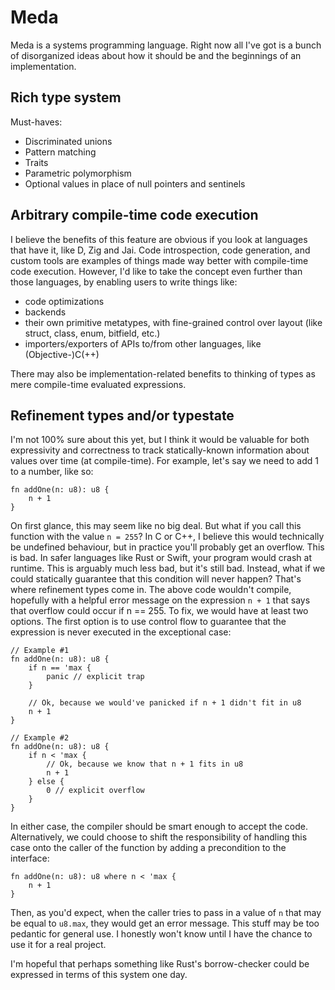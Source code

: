 # Meda
Meda is a systems programming language. Right now all I've got is a bunch of disorganized ideas about how it should be and the beginnings of an implementation.

## Rich type system
Must-haves:
- Discriminated unions
- Pattern matching
- Traits
- Parametric polymorphism
- Optional values in place of null pointers and sentinels

## Arbitrary compile-time code execution
I believe the benefits of this feature are obvious if you look at languages that have it, like D, Zig and Jai. Code introspection, code generation, and custom tools are examples of things made way better with compile-time code execution. However, I'd like to take the concept even further than those languages, by enabling users to write things like:
- code optimizations
- backends
- their own primitive metatypes, with fine-grained control over layout (like struct, class, enum, bitfield, etc.)
- importers/exporters of APIs to/from other languages, like (Objective-)C(++)

There may also be implementation-related benefits to thinking of types as mere compile-time evaluated expressions.

## Refinement types and/or typestate
I'm not 100% sure about this yet, but I think it would be valuable for both expressivity and correctness to track statically-known information about values over time (at compile-time). For example, let's say we need to add 1 to a number, like so:
```
fn addOne(n: u8): u8 {
    n + 1
}
```

On first glance, this may seem like no big deal. But what if you call this function with the value `n = 255`? In C or C++, I believe this would technically be undefined behaviour, but in practice you'll probably get an overflow. This is bad. In safer languages like Rust or Swift, your program would crash at runtime. This is arguably much less bad, but it's still bad. Instead, what if we could statically guarantee that this condition will never happen? That's where refinement types come in. The above code wouldn't compile, hopefully with a helpful error message on the expression `n + 1` that says that overflow could occur if n == 255. To fix, we would have at least two options. The first option is to use control flow to guarantee that the expression is never executed in the exceptional case:
```
// Example #1
fn addOne(n: u8): u8 {
    if n == 'max {
        panic // explicit trap
    }

    // Ok, because we would've panicked if n + 1 didn't fit in u8
    n + 1
}

// Example #2
fn addOne(n: u8): u8 {
    if n < 'max {
        // Ok, because we know that n + 1 fits in u8
        n + 1
    } else {
        0 // explicit overflow
    }
}
```

In either case, the compiler should be smart enough to accept the code. Alternatively, we could choose to shift the responsibility of handling this case onto the caller of the function by adding a precondition to the interface:
```
fn addOne(n: u8): u8 where n < 'max {
    n + 1
}
```

Then, as you'd expect, when the caller tries to pass in a value of `n` that may be equal to `u8.max`, they would get an error message. This stuff may be too pedantic for general use. I honestly won't know until I have the chance to use it for a real project.

I'm hopeful that perhaps something like Rust's borrow-checker could be expressed in terms of this system one day.